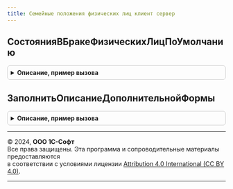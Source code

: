 ```yaml
---
title: Семейные положения физических лиц клиент сервер
---
```



## СостоянияВБракеФизическихЛицПоУмолчанию
<details style="margin: 1em 0; padding: 0.5em; border: 1px solid #ccc; border-radius: 6px;">

<summary style="font-weight: bold; cursor: pointer;">Описание, пример вызова</summary>

```bsl

// Определяет является ли переданное состояние объекта (строки регистра) состоянием по умолчанию.
Функция СостоянияВБракеФизическихЛицПоУмолчанию(СостоянияВБракеФизическихЛиц) Экспорт
```

Пример вызова
```bsl
Результат = СемейныеПоложенияФизическихЛицКлиентСервер.СостоянияВБракеФизическихЛицПоУмолчанию(СостоянияВБракеФизическихЛиц) 
```
</details>

## ЗаполнитьОписаниеДополнительнойФормы
<details style="margin: 1em 0; padding: 0.5em; border: 1px solid #ccc; border-radius: 6px;">

<summary style="font-weight: bold; cursor: pointer;">Описание, пример вызова</summary>

```bsl

Процедура ЗаполнитьОписаниеДополнительнойФормы(ОписаниеФормы, ИмяОткрываемойФормы) Экспорт
```

Пример вызова
```bsl
СемейныеПоложенияФизическихЛицКлиентСервер.ЗаполнитьОписаниеДополнительнойФормы(ОписаниеФормы, ИмяОткрываемойФормы) 
```
</details>

---

© 2024, **ООО 1С-Софт**  
Все права защищены. Эта программа и сопроводительные материалы предоставляются  
в соответствии с условиями лицензии [Attribution 4.0 International (CC BY 4.0)](https://creativecommons.org/licenses/by/4.0/legalcode).

---
